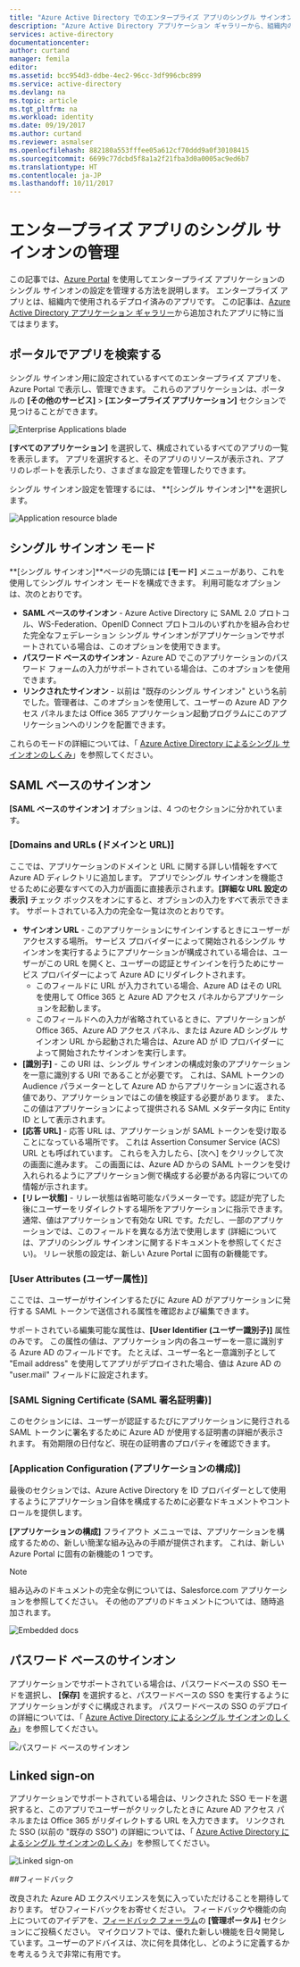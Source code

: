 ```yaml
---
title: "Azure Active Directory でのエンタープライズ アプリのシングル サインオン管理 | Microsoft Docs"
description: "Azure Active Directory アプリケーション ギャラリーから、組織内のエンタープライズ アプリケーションのシングル サインオン設定を管理します"
services: active-directory
documentationcenter: 
author: curtand
manager: femila
editor: 
ms.assetid: bcc954d3-ddbe-4ec2-96cc-3df996cbc899
ms.service: active-directory
ms.devlang: na
ms.topic: article
ms.tgt_pltfrm: na
ms.workload: identity
ms.date: 09/19/2017
ms.author: curtand
ms.reviewer: asmalser
ms.openlocfilehash: 882180a553fffee05a612cf70ddd9a0f30108415
ms.sourcegitcommit: 6699c77dcbd5f8a1a2f21fba3d0a0005ac9ed6b7
ms.translationtype: HT
ms.contentlocale: ja-JP
ms.lasthandoff: 10/11/2017
---
```

# <a name="managing-single-sign-on-for-enterprise-apps"></a>エンタープライズ アプリのシングル サインオンの管理

この記事では、[Azure Portal](https://portal.azure.com) を使用してエンタープライズ アプリケーションのシングル サインオンの設定を管理する方法を説明します。 エンタープライズ アプリとは、組織内で使用されるデプロイ済みのアプリです。 この記事は、[Azure Active Directory アプリケーション ギャラリー](active-directory-appssoaccess-whatis.md#get-started-with-the-azure-ad-application-gallery)から追加されたアプリに特に当てはまります。 

## <a name="finding-your-apps-in-the-portal"></a>ポータルでアプリを検索する
シングル サインオン用に設定されているすべてのエンタープライズ アプリを、Azure Portal で表示し、管理できます。 これらのアプリケーションは、ポータルの **[その他のサービス]** &gt; **[エンタープライズ アプリケーション]** セクションで見つけることができます。 

![Enterprise Applications blade][1]

**[すべてのアプリケーション]** を選択して、構成されているすべてのアプリの一覧を表示します。 アプリを選択すると、そのアプリのリソースが表示され、アプリのレポートを表示したり、さまざまな設定を管理したりできます。

シングル サインオン設定を管理するには、 **[シングル サインオン]**を選択します。

![Application resource blade][2]

## <a name="single-sign-on-modes"></a>シングル サインオン モード
**[シングル サインオン]**ページの先頭には **[モード]** メニューがあり、これを使用してシングル サインオン モードを構成できます。 利用可能なオプションは、次のとおりです。

* **SAML ベースのサインオン** - Azure Active Directory に SAML 2.0 プロトコル、WS-Federation、OpenID Connect プロトコルのいずれかを組み合わせた完全なフェデレーション シングル サインオンがアプリケーションでサポートされている場合は、このオプションを使用できます。
* **パスワード ベースのサインオン** - Azure AD でこのアプリケーションのパスワード フォームの入力がサポートされている場合は、このオプションを使用できます。
* **リンクされたサインオン** - 以前は "既存のシングル サインオン" という名前でした。管理者は、このオプションを使用して、ユーザーの Azure AD アクセス パネルまたは Office 365 アプリケーション起動プログラムにこのアプリケーションへのリンクを配置できます。

これらのモードの詳細については、「 [Azure Active Directory によるシングル サインオンのしくみ](active-directory-appssoaccess-whatis.md#how-does-single-sign-on-with-azure-active-directory-work)」を参照してください。

## <a name="saml-based-sign-on"></a>SAML ベースのサインオン
**[SAML ベースのサインオン]** オプションは、4 つのセクションに分かれています。

### <a name="domains-and-urls"></a>[Domains and URLs (ドメインと URL)]
ここでは、アプリケーションのドメインと URL に関する詳しい情報をすべて Azure AD ディレクトリに追加します。 アプリでシングル サインオンを機能させるために必要なすべての入力が画面に直接表示されます。**[詳細な URL 設定の表示]** チェック ボックスをオンにすると、オプションの入力をすべて表示できます。 サポートされている入力の完全な一覧は次のとおりです。

* **サインオン URL** - このアプリケーションにサインインするときにユーザーがアクセスする場所。 サービス プロバイダーによって開始されるシングル サインオンを実行するようにアプリケーションが構成されている場合は、ユーザーがこの URL を開くと、ユーザーの認証とサインインを行うためにサービス プロバイダーによって Azure AD にリダイレクトされます。 
  * このフィールドに URL が入力されている場合、Azure AD はその URL を使用して Office 365 と Azure AD アクセス パネルからアプリケーションを起動します。
  * このフィールドへの入力が省略されているときに、アプリケーションが Office 365、Azure AD アクセス パネル、または Azure AD シングル サインオン URL から起動された場合は、Azure AD が ID プロバイダーによって開始されたサインオンを実行します。
* **[識別子]** - この URI は、シングル サインオンの構成対象のアプリケーションを一意に識別する URI であることが必要です。 これは、SAML トークンの Audience パラメーターとして Azure AD からアプリケーションに返される値であり、アプリケーションではこの値を検証する必要があります。 また、この値はアプリケーションによって提供される SAML メタデータ内に Entity ID として表示されます。
* **[応答 URL]** - 応答 URL は、アプリケーションが SAML トークンを受け取ることになっている場所です。 これは Assertion Consumer Service (ACS) URL とも呼ばれています。 これらを入力したら、[次へ] をクリックして次の画面に進みます。 この画面には、Azure AD からの SAML トークンを受け入れられるようにアプリケーション側で構成する必要がある内容についての情報が示されます。
* **[リレー状態]** - リレー状態は省略可能なパラメーターです。認証が完了した後にユーザーをリダイレクトする場所をアプリケーションに指示できます。 通常、値はアプリケーションで有効な URL です。ただし、一部のアプリケーションでは、このフィールドを異なる方法で使用します (詳細については、アプリのシングル サインオンに関するドキュメントを参照してください)。 リレー状態の設定は、新しい Azure Portal に固有の新機能です。

### <a name="user-attributes"></a>[User Attributes (ユーザー属性)]
ここでは、ユーザーがサインインするたびに Azure AD がアプリケーションに発行する SAML トークンで送信される属性を確認および編集できます。

サポートされている編集可能な属性は、**[User Identifier (ユーザー識別子)]** 属性のみです。 この属性の値は、アプリケーション内の各ユーザーを一意に識別する Azure AD のフィールドです。 たとえば、ユーザー名と一意識別子として "Email address" を使用してアプリがデプロイされた場合、値は Azure AD の "user.mail" フィールドに設定されます。

### <a name="saml-signing-certificate"></a>[SAML Signing Certificate (SAML 署名証明書)]
このセクションには、ユーザーが認証するたびにアプリケーションに発行される SAML トークンに署名するために Azure AD が使用する証明書の詳細が表示されます。 有効期限の日付など、現在の証明書のプロパティを確認できます。

### <a name="application-configuration"></a>[Application Configuration (アプリケーションの構成)]
最後のセクションでは、Azure Active Directory を ID プロバイダーとして使用するようにアプリケーション自体を構成するために必要なドキュメントやコントロールを提供します。

**[アプリケーションの構成]** フライアウト メニューでは、アプリケーションを構成するための、新しい簡潔な組み込みの手順が提供されます。 これは、新しい Azure Portal に固有の新機能の 1 つです。

> [!NOTE]
> 組み込みのドキュメントの完全な例については、Salesforce.com アプリケーションを参照してください。 その他のアプリのドキュメントについては、随時追加されます。
> 
> 

![Embedded docs][3]

## <a name="password-based-sign-on"></a>パスワード ベースのサインオン
アプリケーションでサポートされている場合は、パスワードベースの SSO モードを選択し、 **[保存]** を選択すると、パスワードベースの SSO を実行するようにアプリケーションがすぐに構成されます。 パスワードベースの SSO のデプロイの詳細については、「 [Azure Active Directory によるシングル サインオンのしくみ](active-directory-appssoaccess-whatis.md#how-does-single-sign-on-with-azure-active-directory-work)」を参照してください。

![パスワード ベースのサインオン][4]

## <a name="linked-sign-on"></a>Linked sign-on
アプリケーションでサポートされている場合は、リンクされた SSO モードを選択すると、このアプリでユーザーがクリックしたときに Azure AD アクセス パネルまたは Office 365 がリダイレクトする URL を入力できます。 リンクされた SSO (以前の "既存の SSO") の詳細については、「 [Azure Active Directory によるシングル サインオンのしくみ](active-directory-appssoaccess-whatis.md#how-does-single-sign-on-with-azure-active-directory-work)」を参照してください。

![Linked sign-on][5]

##<a name="feedback"></a>フィードバック

改良された Azure AD エクスペリエンスを気に入っていただけることを期待しております。 ぜひフィードバックをお寄せください。 フィードバックや機能の向上についてのアイデアを、[フィードバック フォーラム](https://feedback.azure.com/forums/169401-azure-active-directory/category/162510-admin-portal)の **[管理ポータル]** セクションにご投稿ください。  マイクロソフトでは、優れた新しい機能を日々開発しています。ユーザーのアドバイスは、次に何を具体化し、どのように定義するかを考えるうえで非常に有用です。

[1]: ./media/active-directory-enterprise-apps-manage-sso/enterprise-apps-blade.PNG
[2]: ./media/active-directory-enterprise-apps-manage-sso/enterprise-apps-sso-blade.PNG
[3]: ./media/active-directory-enterprise-apps-manage-sso/enterprise-apps-blade-embedded-docs.PNG
[4]: ./media/active-directory-enterprise-apps-manage-sso/enterprise-apps-blade-password-sso.PNG
[5]: ./media/active-directory-enterprise-apps-manage-sso/enterprise-apps-blade-linked-sso.PNG
